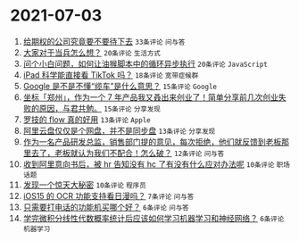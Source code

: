 # 2021-07-03

1. [给期权的公司究竟要不要待下去](https://www.v2ex.com/t/787259) `33条评论` `问与答`
1. [大家对于当兵怎么想？](https://www.v2ex.com/t/787278) `20条评论` `生活方式`
1. [问个小白问题，如何让油猴脚本中的循环异步执行](https://www.v2ex.com/t/787256) `20条评论` `JavaScript`
1. [iPad 科学能直接看 TikTok 吗？](https://www.v2ex.com/t/787254) `18条评论` `宽带症候群`
1. [Google 是不是不懂“缆车”是什么意思？](https://www.v2ex.com/t/787270) `15条评论` `Google`
1. [坐标「郑州」，作为一个 7 年产品我又叒出来创业了！简单分享前几次创业失败的原因，与君共勉。](https://www.v2ex.com/t/787263) `15条评论` `分享发现`
1. [罗技的 flow 真的好用](https://www.v2ex.com/t/787272) `13条评论` `Apple`
1. [阿里云盘仅仅是个网盘，并不是同步盘](https://www.v2ex.com/t/787258) `13条评论` `分享发现`
1. [作为一名产品研发总监，销售部门提的意见，每次拒绝，他们就反馈到老板那里去了，老板就认为我们不配合！怎么破？](https://www.v2ex.com/t/787251) `12条评论` `问与答`
1. [收到阿里意向书后，被 hr 告知没有 hc 了有没有什么应对办法呢](https://www.v2ex.com/t/787255) `10条评论` `职场话题`
1. [发现一个惊天大秘密](https://www.v2ex.com/t/787252) `10条评论` `程序员`
1. [iOS15 的 OCR 功能支持看日漫吗？](https://www.v2ex.com/t/787257) `7条评论` `问与答`
1. [只需要打电话的功能机买哪个好？](https://www.v2ex.com/t/787286) `6条评论` `问与答`
1. [学完微积分线性代数概率统计后应该如何学习机器学习和神经网络？](https://www.v2ex.com/t/787261) `6条评论` `机器学习`
